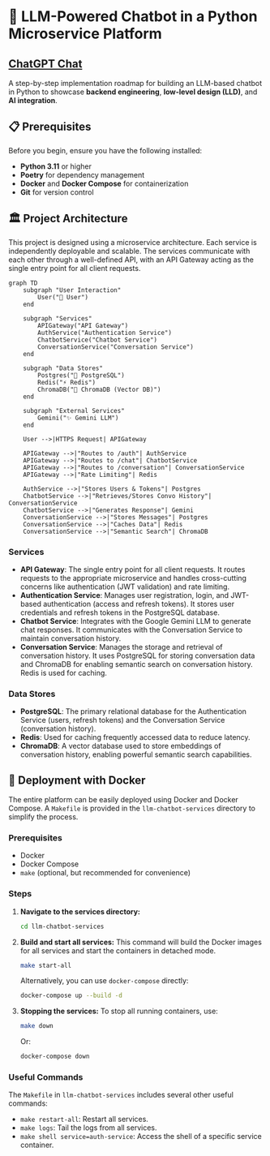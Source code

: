 # 🧠 LLM-Powered Chatbot in a Python Microservice Platform

## [ChatGPT Chat](https://chatgpt.com/share/68780360-a454-8002-8c1d-7a88245b002b)

A step-by-step implementation roadmap for building an LLM-based chatbot in Python to showcase **backend engineering**, **low-level design (LLD)**, and **AI integration**.

## 📋 Prerequisites

Before you begin, ensure you have the following installed:

*   **Python 3.11** or higher
*   **Poetry** for dependency management
*   **Docker** and **Docker Compose** for containerization
*   **Git** for version control

## 🏛️ Project Architecture

This project is designed using a microservice architecture. Each service is independently deployable and scalable. The services communicate with each other through a well-defined API, with an API Gateway acting as the single entry point for all client requests.

```mermaid
graph TD
    subgraph "User Interaction"
        User("👤 User")
    end

    subgraph "Services"
        APIGateway("API Gateway")
        AuthService("Authentication Service")
        ChatbotService("Chatbot Service")
        ConversationService("Conversation Service")
    end

    subgraph "Data Stores"
        Postgres("🐘 PostgreSQL")
        Redis("⚡ Redis")
        ChromaDB("🧠 ChromaDB (Vector DB)")
    end

    subgraph "External Services"
        Gemini("✨ Gemini LLM")
    end

    User -->|HTTPS Request| APIGateway

    APIGateway -->|"Routes to /auth"| AuthService
    APIGateway -->|"Routes to /chat"| ChatbotService
    APIGateway -->|"Routes to /conversation"| ConversationService
    APIGateway -->|"Rate Limiting"| Redis

    AuthService -->|"Stores Users & Tokens"| Postgres
    ChatbotService -->|"Retrieves/Stores Convo History"| ConversationService
    ChatbotService -->|"Generates Response"| Gemini
    ConversationService -->|"Stores Messages"| Postgres
    ConversationService -->|"Caches Data"| Redis
    ConversationService -->|"Semantic Search"| ChromaDB
```

### Services

*   **API Gateway**: The single entry point for all client requests. It routes requests to the appropriate microservice and handles cross-cutting concerns like authentication (JWT validation) and rate limiting.
*   **Authentication Service**: Manages user registration, login, and JWT-based authentication (access and refresh tokens). It stores user credentials and refresh tokens in the PostgreSQL database.
*   **Chatbot Service**: Integrates with the Google Gemini LLM to generate chat responses. It communicates with the Conversation Service to maintain conversation history.
*   **Conversation Service**: Manages the storage and retrieval of conversation history. It uses PostgreSQL for storing conversation data and ChromaDB for enabling semantic search on conversation history. Redis is used for caching.

### Data Stores

*   **PostgreSQL**: The primary relational database for the Authentication Service (users, refresh tokens) and the Conversation Service (conversation history).
*   **Redis**: Used for caching frequently accessed data to reduce latency.
*   **ChromaDB**: A vector database used to store embeddings of conversation history, enabling powerful semantic search capabilities.

## 🚀 Deployment with Docker

The entire platform can be easily deployed using Docker and Docker Compose. A `Makefile` is provided in the `llm-chatbot-services` directory to simplify the process.

### Prerequisites

*   Docker
*   Docker Compose
*   `make` (optional, but recommended for convenience)

### Steps

1.  **Navigate to the services directory:**
    ```bash
    cd llm-chatbot-services
    ```

2.  **Build and start all services:**
    This command will build the Docker images for all services and start the containers in detached mode.
    ```bash
    make start-all
    ```
    Alternatively, you can use `docker-compose` directly:
    ```bash
    docker-compose up --build -d
    ```

3.  **Stopping the services:**
    To stop all running containers, use:
    ```bash
    make down
    ```
    Or:
    ```bash
    docker-compose down
    ```

### Useful Commands

The `Makefile` in `llm-chatbot-services` includes several other useful commands:

*   `make restart-all`: Restart all services.
*   `make logs`: Tail the logs from all services.
*   `make shell service=auth-service`: Access the shell of a specific service container.